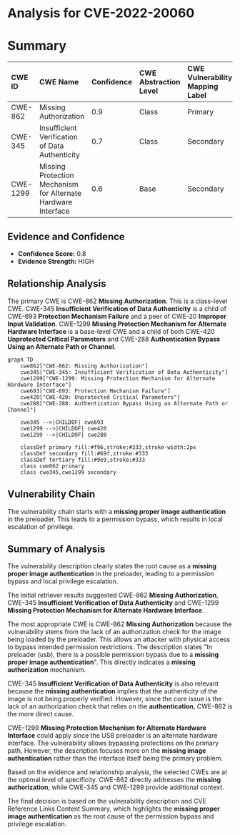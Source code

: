 # Analysis for CVE-2022-20060

# Summary
| CWE ID    | CWE Name                                                                                     | Confidence | CWE Abstraction Level | CWE Vulnerability Mapping Label | CWE-Vulnerability Mapping Notes |
| :--------- | :------------------------------------------------------------------------------------------- | :--------- | :---------------------- | :------------------------------ | :------------------------------ |
| CWE-862     | Missing Authorization                                                                        | 0.9        | Class                   | Primary                         | Allowed-with-Review             |
| CWE-345     | Insufficient Verification of Data Authenticity                                             | 0.7        | Class                   | Secondary                       | Discouraged                    |
| CWE-1299   | Missing Protection Mechanism for Alternate Hardware Interface                                | 0.6        | Base                    | Secondary                       | Allowed                        |

## Evidence and Confidence

*   **Confidence Score:** 0.8
*   **Evidence Strength:** HIGH

## Relationship Analysis
The primary CWE is CWE-862 **Missing Authorization**. This is a class-level CWE.
CWE-345 **Insufficient Verification of Data Authenticity** is a child of CWE-693 **Protection Mechanism Failure** and a peer of CWE-20 **Improper Input Validation**.
CWE-1299 **Missing Protection Mechanism for Alternate Hardware Interface** is a base-level CWE and a child of both CWE-420 **Unprotected Critical Parameters** and CWE-288 **Authentication Bypass Using an Alternate Path or Channel**.

```mermaid
graph TD
    cwe862["CWE-862: Missing Authorization"]
    cwe345["CWE-345: Insufficient Verification of Data Authenticity"]
    cwe1299["CWE-1299: Missing Protection Mechanism for Alternate Hardware Interface"]
    cwe693["CWE-693: Protection Mechanism Failure"]
    cwe420["CWE-420: Unprotected Critical Parameters"]
    cwe288["CWE-288: Authentication Bypass Using an Alternate Path or Channel"]

    cwe345 -->|CHILDOF| cwe693
    cwe1299 -->|CHILDOF| cwe420
    cwe1299 -->|CHILDOF| cwe288
    
    classDef primary fill:#f96,stroke:#333,stroke-width:2px
    classDef secondary fill:#69f,stroke:#333
    classDef tertiary fill:#9e9,stroke:#333
    class cwe862 primary
    class cwe345,cwe1299 secondary
```

## Vulnerability Chain
The vulnerability chain starts with a **missing proper image authentication** in the preloader. This leads to a permission bypass, which results in local escalation of privilege.

## Summary of Analysis
The vulnerability description clearly states the root cause as a **missing proper image authentication** in the preloader, leading to a permission bypass and local privilege escalation.

The initial retriever results suggested CWE-862 **Missing Authorization**, CWE-345 **Insufficient Verification of Data Authenticity** and CWE-1299 **Missing Protection Mechanism for Alternate Hardware Interface**.

The most appropriate CWE is CWE-862 **Missing Authorization** because the vulnerability stems from the lack of an authorization check for the image being loaded by the preloader. This allows an attacker with physical access to bypass intended permission restrictions. The description states "In preloader (usb), there is a possible permission bypass due to a **missing proper image authentication**". This directly indicates a **missing authorization** mechanism.

CWE-345 **Insufficient Verification of Data Authenticity** is also relevant because the **missing authentication** implies that the authenticity of the image is not being properly verified. However, since the core issue is the lack of an authorization check that relies on the **authentication**, CWE-862 is the more direct cause.

CWE-1299 **Missing Protection Mechanism for Alternate Hardware Interface** could apply since the USB preloader is an alternate hardware interface. The vulnerability allows bypassing protections on the primary path. However, the description focuses more on the **missing image authentication** rather than the interface itself being the primary problem.

Based on the evidence and relationship analysis, the selected CWEs are at the optimal level of specificity. CWE-862 directly addresses the **missing authorization**, while CWE-345 and CWE-1299 provide additional context.

The final decision is based on the vulnerability description and CVE Reference Links Content Summary, which highlights the **missing proper image authentication** as the root cause of the permission bypass and privilege escalation.